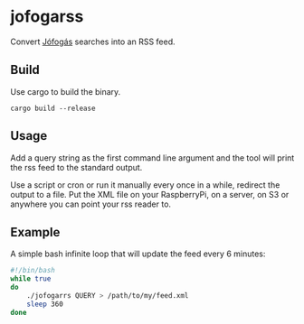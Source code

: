# jofogarss

Convert [Jófogás](https://www.jofogas.hu) searches into an RSS feed.

## Build

Use cargo to build the binary.

```
cargo build --release
```

## Usage

Add a query string as the first command line argument and the tool will print
the rss feed to the standard output.

Use a script or cron or run it manually every once in a while, redirect the
output to a file. Put the XML file on your RaspberryPi, on a server, on S3 or
anywhere you can point your rss reader to.

## Example

A simple bash infinite loop that will update the feed every 6 minutes:


```bash
#!/bin/bash
while true
do
    ./jofogarrs QUERY > /path/to/my/feed.xml
    sleep 360
done
```